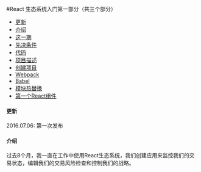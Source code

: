 #React 生态系统入门第一部分（共三个部分）

* <a href="#update">更新</a>
* <a href="#introduction">介绍</a>
* <a href="#installment">这一期</a>
* <a href="#prerequisite">先决条件</a>
* <a href="#code">代码</a>
* <a href="#description">项目描述</a>
* <a href="#creation">创建项目</a>
* <a href="#webpack">Webpack</a>
* <a href="#babel">Babel</a>
* <a href="#hot">模块热替换</a>
* <a href="#component">第一个React组件</a>

<h4 id="update"> 更新</h4>
 2016.07.06: 第一次发布

<h4 id="introduction"> 介绍</h4>

过去8个月，我一直在工作中使用React生态系统，我们创建应用来监控我们的交易状态，编辑我们的交易风险检查和控制我们的战略。
